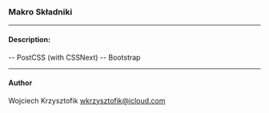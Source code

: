### Makro Składniki
***

#### Description:
-- PostCSS (with CSSNext)
-- Bootstrap

***
#### Author
Wojciech Krzysztofik
wkrzysztofik@icloud.com
